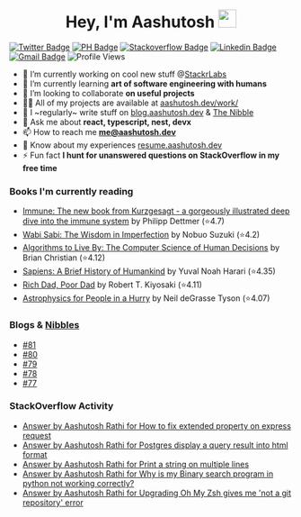 
<h1 align="center">Hey, I'm Aashutosh  <img src="https://files.aashutosh.dev/hey.gif" width="32"></h1>

[![Twitter Badge](https://img.shields.io/badge/-@AashutoshRathi-1ca0f1?style=flat-square&labelColor=1ca0f1&logo=twitter&logoColor=white&link=https://twitter.com/AashutoshRathi)](https://twitter.com/AashutoshRathi) 
[![PH Badge](https://img.shields.io/badge/@AashutoshRathi-da552f?style=flat-square&logo=producthunt&logoColor=white&link=https://www.producthunt.com/@AashutoshRathi)](https://www.producthunt.com/@AashutoshRathi) 
[![Stackoverflow Badge](https://img.shields.io/badge/-aashutoshrathi-f48024?style=flat-square&labelColor=f48024&logo=stackoverflow&logoColor=white&link=https://stackoverflow.com/users/7326407/aashutosh-rathi)](https://stackoverflow.com/users/7326407/aashutosh-rathi)
[![Linkedin Badge](https://img.shields.io/badge/-aashutoshrathi-blue?style=flat-square&logo=Linkedin&logoColor=white&link=https://www.linkedin.com/in/aashutoshrathi/)](https://www.linkedin.com/in/aashutoshrathi/)
[![Gmail Badge](https://img.shields.io/badge/-me@aashutosh.dev-c14438?style=flat-square&logo=Gmail&logoColor=white&link=mailto:me@aashutosh.dev)](mailto:me@aashutosh.dev)
![Profile Views](https://komarev.com/ghpvc/?username=aashutoshrathi&label=Profile%20views&color=0e75b6&style=flat-square)

<!-- <p align="left"> <a href="https://github.com/ryo-ma/github-profile-trophy"><img src="https://github-profile-trophy.vercel.app/?username=aashutoshrathi&theme=onedark" alt="aashutoshrathi" /></a> </p> -->

- 🔭 I’m currently working on cool new stuff @[StackrLabs](https://stackrlabs.xyz)
- 🌱 I’m currently learning **art of software engineering with humans**
- 👯 I’m looking to collaborate **on useful projects**
- 👨‍💻 All of my projects are available at [aashutosh.dev/work/](https://aashutosh.dev/work/)
- 📝 I ~regularly~ write stuff on [blog.aashutosh.dev](https://blog.aashutosh.dev) & [The Nibble](https://nibbles.dev)
- 💬 Ask me about **react, typescript, nest, devx**
- 📫 How to reach me **me@aashutosh.dev**
- 📄 Know about my experiences [resume.aashutosh.dev](https://resume.aashutosh.dev)
- ⚡ Fun fact **I hunt for unanswered questions on StackOverflow in my free time**

### Books I'm currently reading
<!-- GOODREADS-LIST:START -->
- [Immune: The new book from Kurzgesagt - a gorgeously illustrated deep dive into the immune system](https://www.goodreads.com/review/show/6074975336?utm_medium=api&utm_source=rss) by Philipp Dettmer (⭐️4.7)
- [Wabi Sabi: The Wisdom in Imperfection](https://www.goodreads.com/review/show/5644305977?utm_medium=api&utm_source=rss) by Nobuo Suzuki (⭐️4.2)
- [Algorithms to Live By: The Computer Science of Human Decisions](https://www.goodreads.com/review/show/5493700040?utm_medium=api&utm_source=rss) by Brian Christian (⭐️4.12)
- [Sapiens: A Brief History of Humankind](https://www.goodreads.com/review/show/4657665795?utm_medium=api&utm_source=rss) by Yuval Noah Harari (⭐️4.35)
- [Rich Dad, Poor Dad](https://www.goodreads.com/review/show/4313219251?utm_medium=api&utm_source=rss) by Robert T. Kiyosaki (⭐️4.11)
- [Astrophysics for People in a Hurry](https://www.goodreads.com/review/show/3391666682?utm_medium=api&utm_source=rss) by Neil deGrasse Tyson (⭐️4.07)
<!-- GOODREADS-LIST:END -->

### Blogs & [Nibbles](https://nibbles.dev)
<!-- BLOGS:START -->
- [#81](https://www.nibbles.dev/p/81)
- [#80](https://www.nibbles.dev/p/80)
- [#79](https://www.nibbles.dev/p/79)
- [#78](https://www.nibbles.dev/p/78)
- [#77](https://www.nibbles.dev/p/77)
<!-- BLOGS:END -->

### StackOverflow Activity
<!-- STACKOVERFLOW:START -->
- [Answer by Aashutosh Rathi for How to fix extended property on express request](https://stackoverflow.com/questions/71905220/how-to-fix-extended-property-on-express-request/71905279#71905279)
- [Answer by Aashutosh Rathi for Postgres display a query result into html format](https://stackoverflow.com/questions/44841059/postgres-display-a-query-result-into-html-format/63392721#63392721)
- [Answer by Aashutosh Rathi for Print a string on multiple lines](https://stackoverflow.com/questions/61789943/print-a-string-on-multiple-lines/61790099#61790099)
- [Answer by Aashutosh Rathi for Why is my Binary search program in python not working correctly?](https://stackoverflow.com/questions/61652044/why-is-my-binary-search-program-in-python-not-working-correctly/61652106#61652106)
- [Answer by Aashutosh Rathi for Upgrading Oh My Zsh gives me &#39;not a git repository&#39; error](https://stackoverflow.com/questions/33486633/upgrading-oh-my-zsh-gives-me-not-a-git-repository-error/61044295#61044295)
<!-- STACKOVERFLOW:END -->


